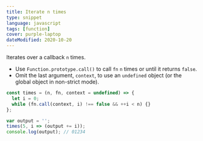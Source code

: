 ```yaml
---
title: Iterate n times
type: snippet
language: javascript
tags: [function]
cover: purple-laptop
dateModified: 2020-10-20
---
```


Iterates over a callback `n` times.

- Use `Function.prototype.call()` to call `fn` `n` times or until it returns `false`.
- Omit the last argument, `context`, to use an `undefined` object (or the global object in non-strict mode).

```js
const times = (n, fn, context = undefined) => {
  let i = 0;
  while (fn.call(context, i) !== false && ++i < n) {}
};
```

```js
var output = '';
times(5, i => (output += i));
console.log(output); // 01234
```
